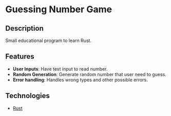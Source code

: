 #  Guessing Number Game

## Description

Small educational program to learn Rust.

## Features

- **User Inputs**: Have text input to read number.
- **Random Generation**: Generate random number that user need to guess.
- **Error handling**: Handles wrong types and other possible errors.

## Technologies

- [Rust](https://www.rust-lang.org/)

